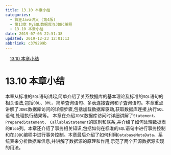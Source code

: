 ```yaml
---
title: 13.10 本章小结
categories: 
  - 疯狂Java讲义 (第4版)
  - 第13章 MySQL数据库与JDBC编程
  - 13.10 本章小结
date: 2019-07-05 22:51:38
updated: 2019-12-23 12:01:13
abbrlink: c379299b
---
```

<div id='my_toc'><a href="/JavaReadingNotes/c379299b/#13-10-本章小结" class="header_1">13.10 本章小结</a>&nbsp;<br></div>
<style>.header_1{margin-left: 1em;}.header_2{margin-left: 2em;}.header_3{margin-left: 3em;}.header_4{margin-left: 4em;}.header_5{margin-left: 5em;}.header_6{margin-left: 6em;}</style>
<!--more-->
<script>if (navigator.platform.search('arm')==-1){document.getElementById('my_toc').style.display = 'none';}var e,p = document.getElementsByTagName('p');while (p.length>0) {e = p[0];e.parentElement.removeChild(e);}</script>

<!--end-->
# 13.10 本章小结 #
本章从标准的`SQL`语句讲起,简单介绍了关系数据库的基本理论及标准的`SQL`语句的相关语法,包括`DDL`、`DML`、简单査询语句、多表连接査询和子査询语句。本章重点讲解了`JDBC`数据库访问的详细步骤,包括加载数据库驱动,获取数据库连接,执行`SQL`语句,处理执行结果等。
本章在介绍`JDBC`数据库访问时详细讲解了`Statement`、 `PreparedStatement`、 `CallableStatement`的区别和联系,并介绍了如何处理数据表的`Blob`列。本章还介绍了事务相关知识,包括如何在标准的`SQL`语句中进行事务控制和在`JDBC`编程中进行事务控制。本章最后介绍了如何利用`DatabaseMetaData`、系统表来分析数据库信息,并讲解了数据源的原理和作用,示范了两个开源数据源实现的用法。

